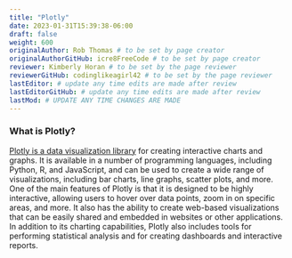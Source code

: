 ```yaml
---
title: "Plotly"
date: 2023-01-31T15:39:38-06:00
draft: false
weight: 600
originalAuthor: Rob Thomas # to be set by page creator
originalAuthorGitHub: icre8FreeCode # to be set by page creator
reviewer: Kimberly Horan # to be set by the page reviewer
reviewerGitHub: codinglikeagirl42 # to be set by the page reviewer
lastEditor: # update any time edits are made after review
lastEditorGitHub: # update any time edits are made after review
lastMod: # UPDATE ANY TIME CHANGES ARE MADE
---
```


### What is Plotly? 

[Plotly is a data visualization library](https://plotly.com/python/) for creating interactive charts and graphs. It is available in a number of programming languages, including Python, R, and JavaScript, and can be used to create a wide range of visualizations, including bar charts, line graphs, scatter plots, and more. One of the main features of Plotly is that it is designed to be highly interactive, allowing users to hover over data points, zoom in on specific areas, and more. It also has the ability to create web-based visualizations that can be easily shared and embedded in websites or other applications. In addition to its charting capabilities, Plotly also includes tools for performing statistical analysis and for creating dashboards and interactive reports.